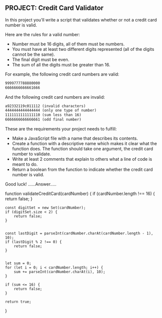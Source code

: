 ## **PROJECT: Credit Card Validator**

In this project you'll write a script that validates whether or not a credit card number is valid.

Here are the rules for a valid number:

- Number must be 16 digits, all of them must be numbers.
- You must have at least two different digits represented (all of the digits cannot be the same).
- The final digit must be even.
- The sum of all the digits must be greater than 16.

For example, the following credit card numbers are valid:

```markdown
9999777788880000
6666666666661666
```

And the following credit card numbers are invalid:

```markdown
a92332119c011112 (invalid characters)
4444444444444444 (only one type of number)
1111111111111110 (sum less than 16)
6666666666666661 (odd final number)
```

These are the requirements your project needs to fulfill:

- Make a JavaScript file with a name that describes its contents.
- Create a function with a descriptive name which makes it clear what the function does. The function should take one argument, the credit card number to validate.
- Write at least 2 comments that explain to others what a line of code is meant to do.
- Return a boolean from the function to indicate whether the credit card number is valid.

Good luck!
......Answer.....

function validateCreditCard(cardNumber) {
    if (cardNumber.length !== 16) {
        return false;
    }

    const digitSet = new Set(cardNumber);
    if (digitSet.size < 2) {
        return false;
    }


    const lastDigit = parseInt(cardNumber.charAt(cardNumber.length - 1), 10);
    if (lastDigit % 2 !== 0) {
        return false;
    }

    
    let sum = 0;
    for (let i = 0; i < cardNumber.length; i++) {
        sum += parseInt(cardNumber.charAt(i), 10);
    }

    if (sum <= 16) {
        return false;
    }

    return true;
}

